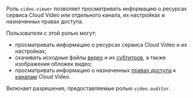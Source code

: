 Роль `video.viewer` позволяет просматривать информацию о ресурсах сервиса Cloud Video или отдельного канала, их настройках и назначенных правах доступа.

Пользователи с этой ролью могут:
* просматривать информацию о ресурсах сервиса Cloud Video и их настройках;
* скачивать исходные файлы [видео](../../video/concepts/videos.md) и их [субтитров](../../video/concepts/videos.md#subtitles), а также изображения обложек видео;
* просматривать информацию о назначенных [правах доступа](../../iam/concepts/access-control/index.md) к [каналам](../../video/concepts/index.md#channels) Cloud Video.

Включает разрешения, предоставляемые ролью `video.auditor`.